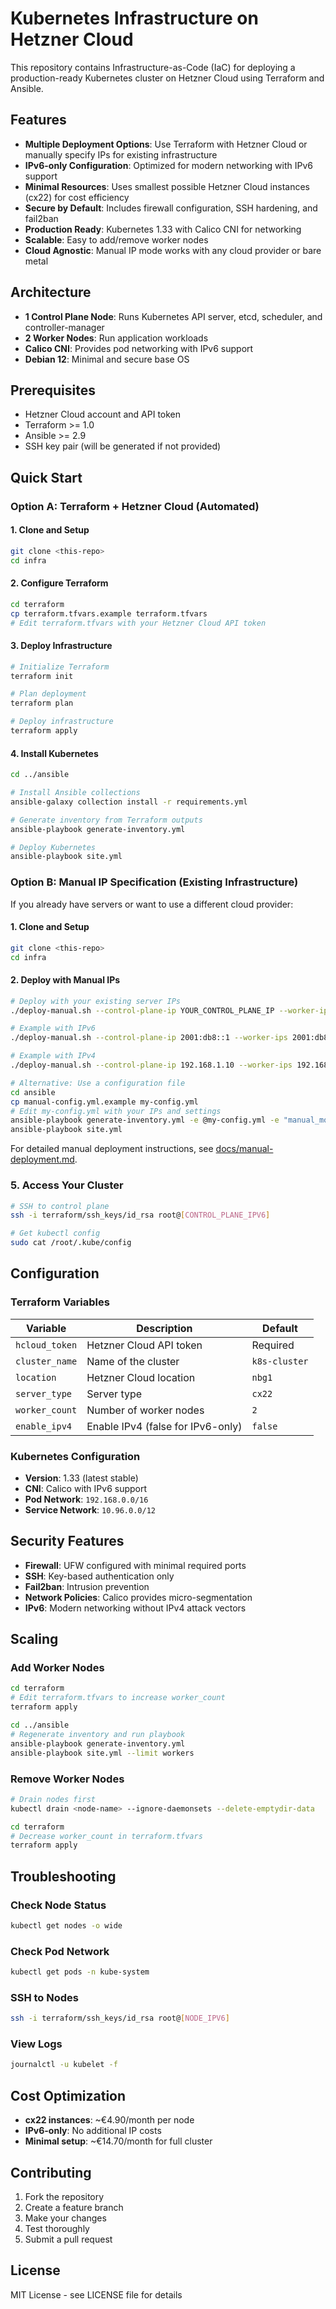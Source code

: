 # Kubernetes Infrastructure on Hetzner Cloud

This repository contains Infrastructure-as-Code (IaC) for deploying a production-ready Kubernetes cluster on Hetzner Cloud using Terraform and Ansible.

## Features

- **Multiple Deployment Options**: Use Terraform with Hetzner Cloud or manually specify IPs for existing infrastructure
- **IPv6-only Configuration**: Optimized for modern networking with IPv6 support
- **Minimal Resources**: Uses smallest possible Hetzner Cloud instances (cx22) for cost efficiency
- **Secure by Default**: Includes firewall configuration, SSH hardening, and fail2ban
- **Production Ready**: Kubernetes 1.33 with Calico CNI for networking
- **Scalable**: Easy to add/remove worker nodes
- **Cloud Agnostic**: Manual IP mode works with any cloud provider or bare metal

## Architecture

- **1 Control Plane Node**: Runs Kubernetes API server, etcd, scheduler, and controller-manager
- **2 Worker Nodes**: Run application workloads
- **Calico CNI**: Provides pod networking with IPv6 support
- **Debian 12**: Minimal and secure base OS

## Prerequisites

- Hetzner Cloud account and API token
- Terraform >= 1.0
- Ansible >= 2.9
- SSH key pair (will be generated if not provided)

## Quick Start

### Option A: Terraform + Hetzner Cloud (Automated)

#### 1. Clone and Setup

```bash
git clone <this-repo>
cd infra
```

#### 2. Configure Terraform

```bash
cd terraform
cp terraform.tfvars.example terraform.tfvars
# Edit terraform.tfvars with your Hetzner Cloud API token
```

#### 3. Deploy Infrastructure

```bash
# Initialize Terraform
terraform init

# Plan deployment
terraform plan

# Deploy infrastructure
terraform apply
```

#### 4. Install Kubernetes

```bash
cd ../ansible

# Install Ansible collections
ansible-galaxy collection install -r requirements.yml

# Generate inventory from Terraform outputs
ansible-playbook generate-inventory.yml

# Deploy Kubernetes
ansible-playbook site.yml
```

### Option B: Manual IP Specification (Existing Infrastructure)

If you already have servers or want to use a different cloud provider:

#### 1. Clone and Setup

```bash
git clone <this-repo>
cd infra
```

#### 2. Deploy with Manual IPs

```bash
# Deploy with your existing server IPs
./deploy-manual.sh --control-plane-ip YOUR_CONTROL_PLANE_IP --worker-ips WORKER1_IP,WORKER2_IP

# Example with IPv6
./deploy-manual.sh --control-plane-ip 2001:db8::1 --worker-ips 2001:db8::2,2001:db8::3

# Example with IPv4
./deploy-manual.sh --control-plane-ip 192.168.1.10 --worker-ips 192.168.1.11,192.168.1.12

# Alternative: Use a configuration file
cd ansible
cp manual-config.yml.example my-config.yml
# Edit my-config.yml with your IPs and settings
ansible-playbook generate-inventory.yml -e @my-config.yml -e "manual_mode=true"
ansible-playbook site.yml
```

For detailed manual deployment instructions, see [docs/manual-deployment.md](docs/manual-deployment.md).

### 5. Access Your Cluster

```bash
# SSH to control plane
ssh -i terraform/ssh_keys/id_rsa root@[CONTROL_PLANE_IPV6]

# Get kubectl config
sudo cat /root/.kube/config
```

## Configuration

### Terraform Variables

| Variable | Description | Default |
|----------|-------------|---------|
| `hcloud_token` | Hetzner Cloud API token | Required |
| `cluster_name` | Name of the cluster | `k8s-cluster` |
| `location` | Hetzner Cloud location | `nbg1` |
| `server_type` | Server type | `cx22` |
| `worker_count` | Number of worker nodes | `2` |
| `enable_ipv4` | Enable IPv4 (false for IPv6-only) | `false` |

### Kubernetes Configuration

- **Version**: 1.33 (latest stable)
- **CNI**: Calico with IPv6 support
- **Pod Network**: `192.168.0.0/16`
- **Service Network**: `10.96.0.0/12`

## Security Features

- **Firewall**: UFW configured with minimal required ports
- **SSH**: Key-based authentication only
- **Fail2ban**: Intrusion prevention
- **Network Policies**: Calico provides micro-segmentation
- **IPv6**: Modern networking without IPv4 attack vectors

## Scaling

### Add Worker Nodes

```bash
cd terraform
# Edit terraform.tfvars to increase worker_count
terraform apply

cd ../ansible
# Regenerate inventory and run playbook
ansible-playbook generate-inventory.yml
ansible-playbook site.yml --limit workers
```

### Remove Worker Nodes

```bash
# Drain nodes first
kubectl drain <node-name> --ignore-daemonsets --delete-emptydir-data

cd terraform
# Decrease worker_count in terraform.tfvars
terraform apply
```

## Troubleshooting

### Check Node Status
```bash
kubectl get nodes -o wide
```

### Check Pod Network
```bash
kubectl get pods -n kube-system
```

### SSH to Nodes
```bash
ssh -i terraform/ssh_keys/id_rsa root@[NODE_IPV6]
```

### View Logs
```bash
journalctl -u kubelet -f
```

## Cost Optimization

- **cx22 instances**: ~€4.90/month per node
- **IPv6-only**: No additional IP costs
- **Minimal setup**: ~€14.70/month for full cluster

## Contributing

1. Fork the repository
2. Create a feature branch
3. Make your changes
4. Test thoroughly
5. Submit a pull request

## License

MIT License - see LICENSE file for details
